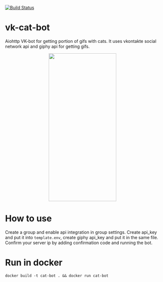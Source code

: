 [![Build Status](https://travis-ci.com/skonik/vk-cat-bot.svg?branch=master)](https://travis-ci.com/skonik/vk-cat-bot)

# vk-cat-bot

Aiohttp VK-bot for getting portion of gifs with cats. It uses vkontakte social network api and giphy api for getting gifs.

<p align="center"><img src="static/showcase.gif" width="220" height="480" /></p>

# How to use

Create a group and enable api integration in group settings. Create api_key and put it into `template.env`, create giphy api_key and put it in the same file. Confirm your server ip by adding confirmation code and running the bot. 

# Run in docker

`docker build -t cat-bot . && docker run cat-bot`
